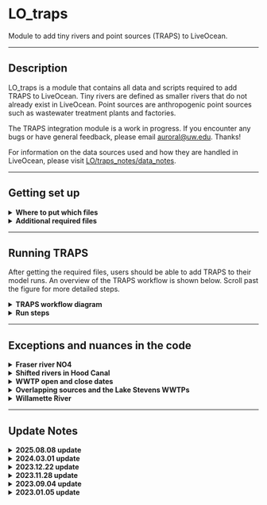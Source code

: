 # LO_traps
 Module to add tiny rivers and point sources (TRAPS) to LiveOcean.

 ---
## Description

LO_traps is a module that contains all data and scripts required to add TRAPS to LiveOcean. Tiny rivers are defined as smaller rivers that do not already exist in LiveOcean. Point sources are anthropogenic point sources such as wastewater treatment plants and factories.

The TRAPS integration module is a work in progress. If you encounter any bugs or have general feedback, please email auroral@uw.edu. Thanks!

<!-- All data and source locations have been downloaded from Washington State Department of Ecology's [website](https://fortress.wa.gov/ecy/ezshare/EAP/SalishSea/SalishSeaModelBoundingScenarios.html). These data are also used in the Salish Sea Model. -->

For information on the data sources used and how they are handled in LiveOcean, please visit [LO/traps_notes/data_notes](https://github.com/parkermac/LO/tree/main/traps_notes/data_notes).

---
## Getting set up

<details><summary><strong>Where to put which files</strong></summary>

To enable TRAPS, you need to git pull on the LO repo to get the latest functional version of TRAPS on your local pc and remote machines.

The most important folders to look for are:

So you should have:
- LO/pre/trapsP01
- LO/forcing/trapsN00

Feel free to copy LO/forcing/trapsN00 into your LO_user repo, and modify as desired. The TRAPS workflow should still work fine.

</details>

<details><summary><strong>Additional required files</strong></summary>

The data used to generate TRAPS forcing is stored on Perigee.

On Apogee, copy the files in /dat1/auroral/LO_data/trapsD01 folder into LO_data/trapsD01 on your computer and whichever machine you will use to generate forcing (Perigee or Apogee). **You do not need to copy the folders titled "wasielewski_etal2024" and "mohamedali_etal2020". These folders contain raw data. The files in "processed_data" contain the condensed version of these data that are used by the TRAPS code**

Once this is complete you should have an LO_data/trapsD01 folder with the following files:
- **LiveOcean_SSM_rivers.xlsx:** Excel sheet with list of duplicate rivers in LiveOcean and the Salish Sea Model. When you create TRAPS climatology and when you generate forcing, the scripts will look at this excel sheet to determine which rivers to omit from LiveOcean. This ensures that TRAPS does not add duplicate rivers to LiveOcean.
- **wwtp_names.xlsx:** Excel sheet with list of WWTPs in the Mohamedali et al. (2020) and Wasielewski et al. (2024) datasets. The naming convention is slightly different between the two datasets, so this file is used to look up the different names for the same WWTPs.
- **SSM_source_info.xlsx:** Downloaded metadata from the Mohamedali et al. (2020) dataset
- **processed_data/river_data_mohamedali_etal_2020.nc**: Processed Mohamedali et al. (2020) imeseries data of state variables and lat/lon coordinates for all river mouths. Used in LO/pre/trapsP01 to generate climatology files.
- **processed_data/wwtp_data_mohamedali_etal_2020.nc**: Processed Mohamedali et al. (2020) imeseries data of state variables and lat/lon coordinates for all WWTPs. Used in LO/pre/trapsP01 to generate climatology files.
- **processed_data/wwtp_data_wasielewski_etal_2024.nc**: Processed Wasielewski et al. (2024) timeseries data of state variables and lat/lon coordinates for all WWTPs. Used in LO/pre/trapsP01 to generate climatology files and in LO/forcing/trapsN00 to generate forcing.

*Note: trapsD01 is the current version of data used to generate traps climatologies and forcing. Please see [LO/traps_notes/data_notes](https://github.com/parkermac/LO/tree/main/traps_notes/data_notes) for more information on thow these data were handled.

</details>

---
## Running TRAPS

After getting the required files, users should be able to add TRAPS to their model runs. An overview of the TRAPS workflow is shown below. Scroll past the figure for more detailed steps.

<details><summary><strong>TRAPS workflow diagram</strong></summary>

<p style="text-align:center;"><img src="traps_workflow_diagram_v8.png" width="800"/></p>

</details>

<details><summary><strong>Run steps</strong></summary>

<details><summary>1. Specify data folder name</summary>
    
In LO/pre/trapsP##/traps_data_ver.csv, specify the version of LO_data you want to use to generate climatologies.

*Note that the latest WWTP upgrades are included in version trapsD01.*

</details>

<details><summary>1.5. Convert raw data from excel file to netCDF</summary>
    
*Note: User does not need to run this step. It is listed here for completion. During TRAPS development and testing, the developer already ran this script. Users can skip to step 2. However, if the user decides to run this script, it is advised that they run it on their remote machine (or wherever they plan to generate forcing).*

This step runs one script which consolidates all data into netCDF files with daily resolution from Jan 1999 - Jul 2017 for Mohamedali et al. (2020) data, and Jan 2005 - Dec 2020 for Wasielewski et al. (2024) .data

These new files are stored in LO_data/processed_data.

</details>

<details><summary>2. Generate climatologies</summary>
    
This step generates climatology files for each of the TRAPS.
From your **remote machine** (or whichever machine you will use to generate forcing) in LO/pre/trapsP01:

```
bash climatology_all_source_types.sh
```
This shellscript runs climatology scripts for all source types (tiny rivers, pre-existing LiveOcean rivers, and WWTPs from both datasets).

Climatology pickle files will be generated and saved in three folders in LO_output/pre/trapsP##:

- **moh20_wwtps:** Climatology files for WWTPs from Mohamedali et al. (2020)
- **moh20_tinyrivers:** Climatology files for tiny rivers from Mohamedali et al. (2020)
- **moh20_LOrivbio:** Climatology files for pre-existing LO rivers from Mohamedali et al. (2020)
  
If you want to look at timeseries figures of the climatologies, then run the following commands **on your local machine** from LO/pre/trapsP### in ipython:

```
run make_climatology_moh20_tinyrivs.py -test True
run make_climatology_moh20_wwtp.py -test True
run make_climatology_moh20_LOrivbio.py -test True
```

The "test" option will create a subfolder in LO_output/pre/trapsP01/[source type]/lo_base/Data_historical/climatology_plots with a climatology figure for each source. An example figure for Burley Creek is shown below.

![Burley Cr](https://github.com/ajleeson/LO_user/assets/15829099/adc0456f-f855-4428-82c5-63f5aa1fa5b0)

</details>

<details><summary>3. Map TRAPS to the grid</summary>

This step uses the lat/lon coordinates of TRAPS to map each source to the nearest appropriate grid cell. Tiny rivers are mapped to the nearest coastal grid cell. Point sources are mapped to the nearest water cell. From your remote maching in LO/pre/trapsP## in ipython:

```
run traps_placement.py -g [gridname]
```

Csv files with river directions and grid indices for the sources will be generated and saved in LO_data/grid/[gridname]

To look at where the TRAPS get mapped, run with ```-test True``` on your local machine. This option will create an interactive figure that you can zoom into. An example screenshot is shown below.

![traps-placements](https://github.com/ajleeson/LO_user/assets/15829099/9cb89ea3-1372-48e6-bddc-e0a979385b8e)

</details>

<details><summary>4. Generate TRAPS forcing</summary>

This step generates a rivers.nc files with forcing for all pre-existing LO rivers and TRAPS. It uses the climatologies generated in Step 2, and the grid indices and river directions generated in Step 3.

From your remote machine in LO/driver:

```
python driver_forcing3.py -g [gridname] -r backfill -s newcontinuation -0 2017.01.01 -1 2017.01.03 -tP trapsP## -f trapsN##
```

where trapsP## is the version of LO/pre/trapsP## you want to use (default to trapsP01).

Likewise, trapsN## is the traps forcing version you want to use.

</details>

<details><summary>5. Run the model</summary>

Before running the model, make sure that you enable vertical sources in your dot in file. To do this, update the boolean option in your dot in file so:

```
LwSrc = T
```

This change is necessary because point sources are implemented as vertical sources using the LwSrc module.

After completing this change, run the model as you normally would.

</details>
</details>

---
## Exceptions and nuances in the code

<details><summary><strong>Fraser river NO4</strong></summary>

Ammonium (NO4) climatology generated from Ecology's data for the Fraser River is a constant value of 0.074 mmol/m3. This concentration is lower than I expected. Since the Fraser River is so large, it is important to get this value right. I reached out to Susan Allen at UBC to learn what NO4 concentration her group uses for the Fraser. She recommended a constant concentration of 4.43 mmol/m3 which is the mean measurement from Environmental Canada ([Olson et al, 2020](https://agupubs.onlinelibrary.wiley.com/action/downloadSupplement?doi=10.1029%2F2019JC015766&file=jgrc24099-sup-0001-Text_SI-S01.pdf)).

The 4.43 mmol/m3 NO4 concentration is implemented as an ```if``` statement in the depths of LO/forcing/trapsV##/make_LOriv_forcing.py code.

![fraser-nh4-code](https://github.com/ajleeson/LO_user/assets/15829099/353472de-8444-48e6-a016-8ae12aca7b30)

</details>

<details><summary><strong>Shifted rivers in Hood Canal</strong></summary>

Several Hood Canal rivers in Ecology's data, like Union River, get their flow data from the Big Beef Creek USGS river gage. However, the Big Beef Creek gage became inactive in mid-2012. As a result, from mid-2012 through the end of 2014, river data for these Hood Canal rivers are a copy of prior year data. These copied data also appear to be shifted by 3 months.

To prevent river climatologies from being biased by these shifted, copied data, I have removed data from mid-2012 through the end of 2014 for the affected Hood Canal rivers. This "data cropping" is implemented in LO_traps/user/pre/trapsV##/make_climatology_tinyrivs.py.

An example hydrograph for Union River is shown below before and after the data were cropped.

![union-river-hydrograph](https://github.com/ajleeson/LO_user/assets/15829099/5381807c-d46b-4487-96e4-98724981f95e)

</details>

<details><summary><strong>WWTP open and close dates</strong></summary>

LO_data/trapsD00/wwtp_open_close_dates.xlsx is a user-modifiable sheet with the open and close dates of the WWTPs (with a yearly resolution). The information in this excel sheet is read by the LO_traps/user/forcing/trapsV##/make_wwtp_forcing.py script and turned into a series of ``if`` statements. When the user generates forcing for a year in which a WWTP is closed, then the scripts will still add the WWTP to the model grid. However, the script will set the discharge rate to be 0 m3/s.

</details>

<details><summary><strong>Overlapping sources and the Lake Stevens WWTPs</strong></summary>

For the cas7 grid, several pairs of tiny river and pairs of WWTPs get mapped to the same grid cell (despite having different lat/lon coordinates). These pairs of sources are called "overlapping" sources. To prevent ROMS from getting confused, the forcing scripts consolidate overlapping sources into a single source. The scripts sum the flowrates of both sources, and calculates a weighted average for the other state variables (e.g. temperature) based on flowrate. Even if users are not using the cas7 grid, the TRAPS forcing script will identify and consolidate overlapping sources. Note that this script can only consolidate a pair of overlapping tiny rivers, or a pair of overlapping WWTPs. The script is not able to identify whether a tiny river and WWTP are overlapping. Luckily, this scenario does not occur in the cas7 grid.

The Lake Stevens 001 and Lake Stevens 002 WWTPs overlap on the cas7 grid. However, these WWTPs are never open concurrently-- Lake Stevens 002 opens after Lake Stevens 001 closes. Thus, there is a conditional statement in the LO_traps/user/forcing/trapsV##/make_wwtp_forcing.py script that <i>un-</i>consolidates these WWTPs.

</details>

<details><summary><strong>Willamette River</strong></summary>

Willamette River is included in the Ecology data, and it is not explicitly a duplicate pre-existing LiveOcean river. However, Willamette River discharges into the Columbia River. The Columbia River was pre-existing to LiveOcean, and its USGS gauge is downstream of the Willamette River (meaning that the pre-existing Columbia River already includes contribution from the Willamette). Therefore, the TRAPS code needs to remove the Willamette River from being incorporated into LiveOcean.

This exception is handled in LO/pre/trapsV##/make_climatology_tinyrivs.py:

![Willamette](https://github.com/ajleeson/LO_user/assets/15829099/8271fb86-d892-4148-9cc7-8b0bfd2cdb75)

And also in LO/pre/trapsV##/traps_placement.py:

![remove_willamette](https://github.com/ajleeson/LO_user/assets/15829099/bbdc8f44-db1c-4734-aac6-fcd8ab4c54a0)

</details>

---
## Update Notes

<details><summary><strong>2025.08.08 update</strong></summary>

**Incoporated new WWTP loading dataset**

In this update, we incorporated a new WWTP loading dataset from [Wasielewski et al. (2024)](https://www.sciencebase.gov/catalog/item/64762b37d34e4e58932d9d81).

These data were combined with the prior Ecology data ([Mohamedali et al., 2020](https://fortress.wa.gov/ecy/ezshare/EAP/SalishSea/SalishSeaModelBoundingScenarios.html); October 2020 version) to improve WWTP loads. 

Please see [LO/traps_notes/data_notes](https://github.com/parkermac/LO/tree/main/traps_notes/data_notes). for more details on how these data were processed and consolidated.

All modules of the TRAPS code were updated to accomodate the new data integration.

The following file versions were updated:
- trapsD00 --> trapsD01
- trapsP00 --> trapsP01
- trapsF00 --> trapsN00

</details>

<details><summary><strong>2024.03.01 update</strong></summary>

**Fixed object type error and added climatology shellscript**

This update fixes a user-reported bug in the TRAPS forcing generation step. Previously, the object type for river_direction was inconsistent between tiny rivers and pre-existing LO rivers, which caused an error. Now, river_direction is defined as an int for both tiny rivers and pre-existing rivers, resolving the incompatible-type issue.

Additionally, I have added a shellscript in LO/pre/trapsP## called climatology_all_source_types.sh. This new script automates the climatology generation process so users no longer need to separately generate climatology for point sources, tiny rivers, and pre-existing LO rivers.

READMEs have been updated to reflect code changes.

Thanks to Parker for providing user feedback.

</details>

<details><summary><strong>2023.12.22 update</strong></summary>

**Improved naming convention**

Modified naming convention of folders containing different traps versions. TRAPS data start at trapsD00, and count up. TRAPS pre scrips start at trapsP00 and count up. TRAPS forcing scripts start at trapsF00 and count up.

The TRAPS scripts now also look at their current folder to get their respective version name.

As another small improvement, all TRAPS README's were moved to one central location in the LO repo. TRAPS subfolders all link to this central README folder.

</details>

<details><summary><strong>2023.11.28 update</strong></summary>

**LO integration**

Small changes to folder names and naming conventions to be consistent with the version of TRAPS that is integrated in LO.

</details>

<details><summary><strong>2023.09.04 update</strong></summary>

**Full code refactor**

Several improvements were made to the structure and clarity of the TRAPS code. These changes are intended to enhance TRAPS functionality and to make the code more accessible and readable for users.

</details>

<details><summary><strong>2023.01.05 update</strong></summary>

**Adding TRAPS climatology to pre-existing LO rivers**

Upon request, I have created and generated forcing for pre-existing LiveOcean rivers for which Ecology has data. These are all of the rivers in Ecology's dataset that are duplicates of LiveOcean rivers (and are thus not treated as a tiny river). As part of this update, I have created a new climatology script in LO_traps/pre/traps/make_climatology_LOrivbio.py to generate climatology for these duplicate rivers. I have also created a new folder LO_traps/user/forcing/traps1 with updated versions of make_forcing_main.py and trapsfun.py that use the new climatologies.

There are three confusing parts to the new code, listed below. As a user, it is not necessary to understand the details of these nuances to run the code.

1. Not all pre-existing LiveOcean rivers have a corresponding duplicate in Ecology's dataset. Thus, the file in LO_traps/data/LiveOcean_SSM_rivers.xlsx is frequently used to identify which of the pre-existing rivers do have Ecology data.
2. LiveOcean and Ecology's dataset use different names for the same rivers. Thus, there are several places in the code in which the name must be converted. When reading data and writing forcing for the pre-existing LiveOcean rivers, the LO name must be used. When generating climatology, or using climatology to create forcing, the Ecology/SSM name must be used. The helper function trapsfun.LO2SSM_name helps handle this conversion.
3. Some pre-existing LiveOcean rivers that have a corresponding duplicate in Ecology's dataset have weird values. I call them "weird rivers." Some characteristics include near-zero DO, negative TIC, and zero alkalinity. Rather than using Ecology's data for weird rivers, I have deferred to LiveOcean's default handling of these rivers. Thus, there are places within the code in which I subtract a list of "weird rivers" from the list of pre-existing, duplicate rivers.

</details>